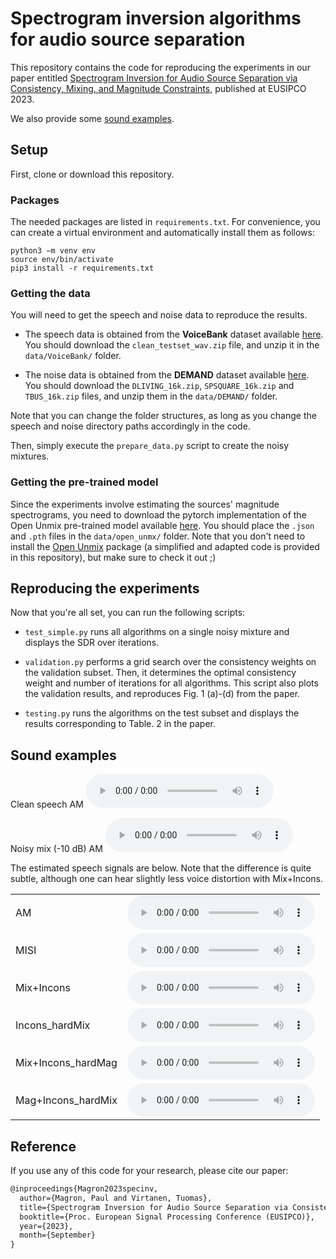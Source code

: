 #  Spectrogram inversion algorithms for audio source separation

This repository contains the code for reproducing the experiments in our paper entitled [Spectrogram Inversion for Audio Source Separation via Consistency, Mixing, and Magnitude Constraints](https://arxiv.org/abs/2303.01864), published at EUSIPCO 2023.

We also provide some [sound examples](#sound-examples).

## Setup

First, clone or download this repository. 

### Packages

The needed packages are listed in `requirements.txt`.
For convenience, you can create a virtual environment and automatically install them as follows:

    python3 −m venv env
    source env/bin/activate
    pip3 install -r requirements.txt


### Getting the data

You will need to get the speech and noise data to reproduce the results.

* The speech data is obtained from the __VoiceBank__ dataset available [here](https://datashare.is.ed.ac.uk/handle/10283/2791). You should download the `clean_testset_wav.zip` file, and unzip it in the `data/VoiceBank/` folder.

* The noise data is obtained from the __DEMAND__ dataset available [here](https://zenodo.org/record/1227121#.X4hjZXZfg5k). You should download the `DLIVING_16k.zip`, `SPSQUARE_16k.zip` and `TBUS_16k.zip` files, and unzip them in the `data/DEMAND/` folder.

Note that you can change the folder structures, as long as you change the speech and noise directory paths accordingly in the code.

Then, simply execute the `prepare_data.py` script to create the noisy mixtures.

### Getting the pre-trained model

Since the experiments involve estimating the sources' magnitude spectrograms, you need to download the pytorch implementation of the Open Unmix pre-trained model available [here](https://zenodo.org/record/3786908#.X4hkeHZfg5k).
You should place the  `.json` and `.pth` files in the `data/open_unmx/` folder.
Note that you don't need to install the [Open Unmix](https://github.com/sigsep/open-unmix-pytorch) package (a simplified and adapted code is provided in this repository), but make sure to check it out ;)

## Reproducing the experiments

Now that you're all set, you can run the following scripts:

- `test_simple.py` runs all algorithms on a single noisy mixture and displays the SDR over iterations.

- `validation.py` performs a grid search over the consistency weights on the validation subset. Then, it determines the optimal consistency weight and number of iterations for all algorithms. This script also plots the validation results, and reproduces Fig. 1 (a)-(d) from the paper.

- `testing.py` runs the algorithms on the test subset and displays the results corresponding to Table. 2 in the paper.


## Sound examples

Clean speech  AM <audio src="example/clean.wav" controls preload></audio>

Noisy mix (-10 dB) AM <audio src="example/mix.wav" controls preload></audio>

The estimated speech signals are below. Note that the difference is quite subtle, although one can hear slightly less voice distortion with Mix+Incons.

|     |  |
| -------- | ------- |
| AM  | <audio src="example/clean_AM.wav" controls preload></audio>   |
| MISI | <audio src="example/clean_MISI.wav" controls preload></audio>   |
| Mix+Incons    | <audio src="example/clean_Mix+Incons.wav" controls preload></audio>   |
| Incons_hardMix    | <audio src="example/clean_Incons_hardMix.wav" controls preload></audio>   |
| Mix+Incons_hardMag    | <audio src="example/clean_Mix+Incons_hardMag.wav" controls preload></audio>   |
| Mag+Incons_hardMix    | <audio src="example/clean_Mag+Incons_hardMix.wav" controls preload></audio>   |


## Reference

If you use any of this code for your research, please cite our paper:
  
```latex
@inproceedings{Magron2023specinv,  
  author={Magron, Paul and Virtanen, Tuomas},  
  title={Spectrogram Inversion for Audio Source Separation via Consistency, Mixing, and Magnitude Constraints},  
  booktitle={Proc. European Signal Processing Conference (EUSIPCO)},  
  year={2023},
  month={September}
}
```
